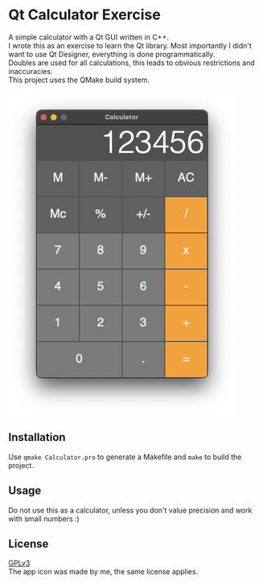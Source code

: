 
# Qt Calculator Exercise 

A simple calculator with a Qt GUI written in C++.   
I wrote this as an exercise to learn the Qt library. Most importantly I didn't want to use Qt Designer, everything is done programmatically.  
Doubles are used for all calculations, this leads to obvious restrictions and inaccuracies.  
This project uses the QMake build system. 

![Calculator app screenshot](/screenshots/Calculator_screenshot.png?raw=true "Calculator Screenshot")

## Installation

Use ```qmake Calculator.pro``` to generate a Makefile and ```make``` to build the project.

## Usage

Do not use this as a calculator, unless you don't value precision and work with small numbers :)

## License

[GPLv3](https://choosealicense.com/licenses/gpl-3.0)  
The app icon was made by me, the same license applies.

